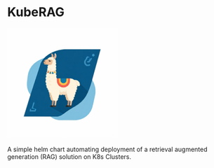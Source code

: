 # KubeRAG


<img src="logo.jpeg" alt="Alt Text" style="width:50%; height:auto;">

A simple helm chart automating deployment of a retrieval augmented generation (RAG) solution on K8s Clusters.
